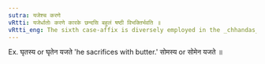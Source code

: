 ```yaml
---
sutra: यजेश्च करणे
vRtti: यजेर्धातोः करणे कारके छन्दसि बहुलं षष्ठी विभक्तिर्भवति ॥
vRtti_eng: The sixth case-affix is diversely employed in the _chhandas_ in denoting the instrument of the verb _yaj_ 'to sacrifice.'
---
```

Ex. घृतस्य or घृतेन यजते 'he sacrifices with butter.' सोमस्य or सोमेन यजते ॥
